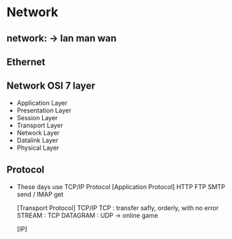 # Network

## network: -> lan man wan

## Ethernet

## Network OSI 7 layer

- Application Layer
- Presentation Layer
- Session Layer
- Transport Layer
- Network Layer
- Datalink Layer
- Physical Layer

## Protocol 

- These days use TCP/IP Protocol
    [Application Protocol]
    HTTP
    FTP
    SMTP send / IMAP get

    [Transport Protocol]
    TCP/IP
    TCP : transfer safly, orderly, with no error
    STREAM : TCP
    DATAGRAM : UDP -> online game

    [IP]
    
